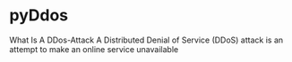 # pyDdos
What Is A DDos-Attack A Distributed Denial of Service (DDoS) attack is an attempt to make an online service unavailable

